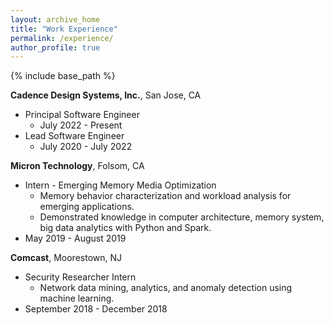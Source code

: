 ```yaml
---
layout: archive_home
title: "Work Experience"
permalink: /experience/
author_profile: true
---
```


{% include base_path %}

__Cadence Design Systems, Inc.__, San Jose, CA
* Principal Software Engineer 
  - July 2022 - Present
* Lead Software Engineer
  - July 2020 - July 2022

__Micron Technology__, Folsom, CA
* Intern - Emerging Memory Media Optimization
  - Memory behavior characterization and workload analysis for emerging applications. 
  - Demonstrated knowledge in computer architecture, memory system, big data analytics with Python and Spark.
* May 2019 - August 2019

__Comcast__, Moorestown, NJ
* Security Researcher Intern
  - Network data mining, analytics, and anomaly detection using machine learning.
* September 2018 - December 2018


